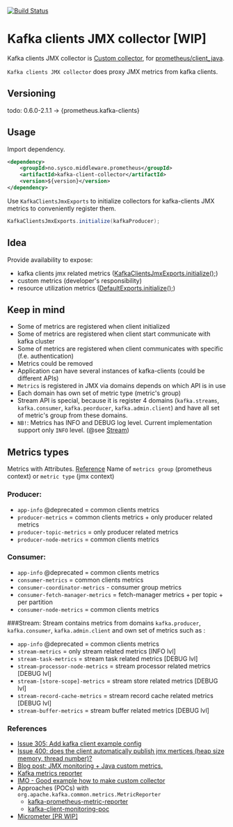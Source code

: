 [![Build Status](https://www.travis-ci.org/sysco-middleware/kafka-client-collector.svg?branch=master)](https://www.travis-ci.org/sysco-middleware/kafka-client-collector)
# Kafka clients JMX collector [WIP]
Kafka clients JMX collector is [Custom collector](https://github.com/prometheus/client_java#custom-collectors), for [prometheus/client_java](https://github.com/prometheus/client_java#custom-collectors).

`Kafka clients JMX collector` does proxy JMX metrics from kafka clients.

## Versioning 
todo:
0.6.0-2.1.1 -> {prometheus.kafka-clients}

## Usage
Import dependency.
```xml
<dependency>
    <groupId>no.sysco.middleware.prometheus</groupId>
    <artifactId>kafka-client-collector</artifactId>
    <version>${version}</version>
</dependency>
```

Use `KafkaClientsJmxExports` to initialize collectors for kafka-clients JMX metrics to conveniently register them.
```java
KafkaClientsJmxExports.initialize(kafkaProducer);
```


## Idea
Provide availability to expose:
- kafka clients jmx related metrics ([KafkaClientsJmxExports.initialize();](./src/main/java/no/sysco/middleware/prometheus/kafka/KafkaClientsJmxExports.java))
- custom metrics (developer's responsibility)
- resource utilization metrics ([DefaultExports.initialize();](https://github.com/prometheus/client_java/blob/master/simpleclient_hotspot/src/main/java/io/prometheus/client/hotspot/DefaultExports.java))

## Keep in mind
- Some of metrics are registered when client initialized
- Some of metrics are registered when client start communicate with kafka cluster   
- Some of metrics are registered when client communicates with specific (f.e. authentication)
- Metrics could be removed
- Application can have several instances of kafka-clients (could be different APIs)
- `Metrics` is registered in JMX via domains depends on which API is in use
- Each domain has own set of metric type (metric's group)
- Stream API is special, because it is register 4 domains (`kafka.streams`, `kafka.consumer`, `kafka.peorducer`, `kafka.admin.client`) and have all set of metric's group from these domains.
- `NB!`: Metrics has INFO and DEBUG log level. Current implementation support only `INFO` level. (@see [Stream](###Stream)) 

## Metrics types
Metrics with Attributes. [Reference](https://github.com/prometheus/jmx_exporter/pull/305/commits/92a6eb106e84cd441ba9b6123132395738d6acd6)
Name of `metrics group` (prometheus context) or `metric type` (jmx context)
### Producer:
* `app-info` @deprecated = common clients metrics
* `producer-metrics` = common clients metrics + only producer related metrics
* `producer-topic-metrics` =  only producer related metrics 
* `producer-node-metrics` = common clients metrics

### Consumer:
* `app-info` @deprecated = common clients metrics
* `consumer-metrics` = common clients metrics
* `consumer-coordinator-metrics` - consumer group metrics
* `consumer-fetch-manager-metrics` =  fetch-manager metrics + per topic + per partition
* `consumer-node-metrics` = common clients metrics

###Stream:
Stream contains metrics from domains `kafka.producer`, `kafka.consumer`, `kafka.admin.client` and own set of metrics
such as :
* `app-info` @deprecated = common clients metrics
* `stream-metrics` = only stream related metrics [INFO lvl]
* `stream-task-metrics` = stream task related metrics [DEBUG lvl]
* `stream-processor-node-metrics` = stream processor related metrics [DEBUG lvl]
* `stream-[store-scope]-metrics` = stream store related metrics [DEBUG lvl]
* `stream-record-cache-metrics` = stream record cache related metrics [DEBUG lvl]
* `stream-buffer-metrics` = stream buffer related metrics [DEBUG lvl]


### References
- [Issue 305: Add kafka client example config](https://github.com/prometheus/jmx_exporter/pull/305#issuecomment-412851484)
- [Issue 400: does the client automatically publish jmx mertices (heap size memory, thread number)?](https://github.com/prometheus/client_java/issues/400)
- [Blog post: JMX monitoring + Java custom metrics.](https://sysdig.com/blog/jmx-monitoring-custom-metrics/)
- [Kafka metrics reporter](https://github.com/apache/kafka/blob/2.0.0/clients/src/main/java/org/apache/kafka/common/metrics/MetricsReporter.java)
- [IMO - Good example how to make custom collector](https://github.com/joyent/manta-monitor/blob/master/src/main/java/com/joyent/manta/monitor/CustomPrometheusCollector.java)
- Approaches (POCs) with `org.apache.kafka.common.metrics.MetricReporter`
    - [kafka-prometheus-metric-reporter](https://github.com/ripa1993/kafka-prometheus-metric-reporter)
    - [kafka-client-monitoring-poc](https://github.com/sysco-middleware/kafka-client-monitoring-poc)
- [Micrometer [PR WIP]](https://github.com/micrometer-metrics/micrometer/pull/1173/files)
